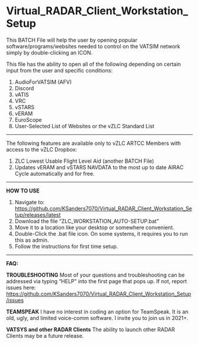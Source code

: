 # Virtual_RADAR_Client_Workstation_Setup
This BATCH File will help the user by opening popular software/programs/websites needed to control on the VATSIM network simply by double-clicking an ICON.

This file has the ability to open all of the following depending on certain input from the user and specific conditions:

1. AudioForVATSIM (AFV)
2. Discord
3. vATIS
4. VRC
5. vSTARS
6. vERAM
7. EuroScope
9. User-Selected List of Websites or the vZLC Standard List

---

The following features are available only to vZLC ARTCC Members with access to the vZLC Dropbox:
1. ZLC Lowest Usable Flight Level Aid (another BATCH File)
2. Updates vERAM and vSTARS NAVDATA to the most up to date AIRAC Cycle automatically and for free.

---

**HOW TO USE**

1. Navigate to: https://github.com/KSanders7070/Virtual_RADAR_Client_Workstation_Setup/releases/latest
2. Download the file “ZLC_WORKSTATION_AUTO-SETUP.bat”
3. Move it to a location like your desktop or somewhere convenient.
4. Double-Click the .bat file icon. On some systems, it requires you to run this as admin.
5. Follow the instructions for first time setup.

---

**FAQ:**

**TROUBLESHOOTING**
Most of your questions and troubleshooting can be addressed via typing “HELP” into the first page that pops up. If not, report issues here: https://github.com/KSanders7070/Virtual_RADAR_Client_Workstation_Setup/issues

**TEAMSPEAK**
I have no interest in coding an option for TeamSpeak. It is an old, ugly, and limited voice-comm software. I invite you to join us in 2021+.

**VATSYS and other RADAR Clients**
The ability to launch other RADAR Clients may be a future release.
